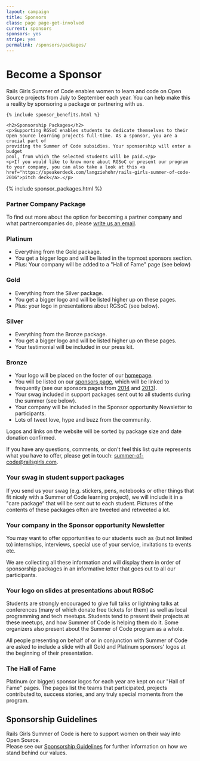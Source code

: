 ```yaml
---
layout: campaign
title: Sponsors
class: page page-get-involved
current: sponsors
sponsors: yes
stripe: yes
permalink: /sponsors/packages/
---
```


<div class="row">
  <div class="col-md-8 col-md-offset-2">
    <h1>Become a Sponsor</h1>
    <p>Rails Girls Summer of Code enables women to learn and code
    on Open Source projects from July to September each year. You can help make this
    a reality by sponsoring a package or partnering with us.</p>

    {% include sponsor_benefits.html %}

    <h2>Sponsorship Packages</h2>
    <p>Supporting RGSoC enables students to dedicate themselves to their
    Open Source learning projects full-time. As a sponsor, you are a crucial part of
    providing the Summer of Code subsidies. Your sponsorship will enter a budget
    pool, from which the selected students will be paid.</p>
    <p>If you would like to know more about RGSoC or present our program to your company, you can also take a look at this <a href="https://speakerdeck.com/langziehohr/rails-girls-summer-of-code-2016">pitch deck</a>.</p>
  </div>
</div>

<div class="row">
  <div class="col-md-12">
    {% include sponsor_packages.html %}
  </div>
</div>

<div class="row">
  <div class="col-md-8 col-md-offset-2">
    <h3>Partner Company Package</h3>
    <p>To find out more about the option for becoming a partner company and what partnercompanies do, please <a href="mailto:summer-of-code@railsgirls.com">write us an email</a>.</p>

### Platinum

* Everything from the Gold package.
* You get a bigger logo and will be listed in the topmost sponsors section.
* Plus: Your company will be added to a "Hall of Fame" page (see below)

### Gold

* Everything from the Silver package.
* You get a bigger logo and will be listed higher up on these pages.
* Plus: your logo in presentations about RGSoC (see below).

### Silver

* Everything from the Bronze package.
* You get a bigger logo and will be listed higher up on these pages.
* Your testimonial will be included in our press kit.

### Bronze

* Your logo will be placed on the footer of our [homepage](/).
* You will be listed on our [sponsors page](/sponsors), which will be linked
  to frequently (see our sponsors pages from
  [2014](http://2014.railsgirlssummerofcode.org/sponsors) and
  [2013](http://2013.railsgirlssummerofcode.org/sponsors-thanks)).
* Your swag included in support packages sent out to all students during the summer (see below).
* Your company will be included in the Sponsor opportunity Newsletter to participants.
* Lots of tweet love, hype and buzz from the community.


Logos and links on the website will be sorted by package size and date donation confirmed.

If you have
any questions, comments, or don't feel this list quite represents what you have
to offer, please get in touch: <a href="mailto:
summer-of-code@railsgirls.com">summer-of-code@railsgirls.com</a>.

### Your swag in student support packages

If you send us your swag (e.g. stickers, pens, notebooks or other things
that fit nicely with a Summer of Code learning project), we will include
it in a "care package" that will be sent out to each student. Pictures of the
contents of these packages often are tweeted and retweeted a lot.

### Your company in the Sponsor opportunity Newsletter

You may want to offer opportunities to our students such as (but not limited to) internships, interviews, special use of your service, invitations to events etc. 

We are collecting all these information and will display them in order of sponsorship packages in an informative letter that goes out to all our participants. 

### Your logo on slides at presentations about RGSoC

Students are strongly encouraged to give full talks or lightning talks at
conferences (many of which donate free tickets for them) as well as local
programming and tech meetups. Students tend to present their projects at these
meetups, and how Summer of Code is helping them do it. Some organizers also
present about the Summer of Code program as a whole.

All people presenting on behalf of or in conjunction with Summer of Code are
asked to include a slide with all Gold and Platinum sponsors'
logos at the beginning of their presentation.

### The Hall of Fame

Platinum (or bigger) sponsor logos for each year are kept on our "Hall of Fame" pages.
The pages list the teams that participated, projects contributed to, success
stories, and any truly special moments from the program.

## Sponsorship Guidelines

Rails Girls Summer of Code is here to support women on their way into Open Source.<br>
Please see our [Sponsorship Guidelines](/sponsorship-guidelines/) for further information on how we stand behind our values.

</div>
</div>

